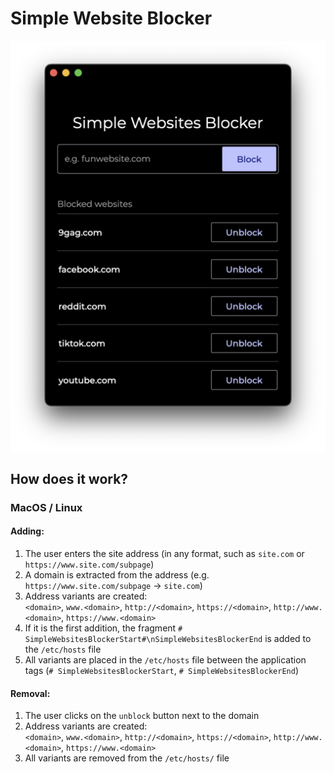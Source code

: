 # Simple Website Blocker
![ALT TEXT](./images/git_preview.png)

## How does it work?

### MacOS / Linux

#### Adding:
1. The user enters the site address (in any format, such as `site.com` or `https://www.site.com/subpage`)
2. A domain is extracted from the address (e.g. `https://www.site.com/subpage` -> `site.com`)
3. Address variants are created:  
`<domain>`, `www.<domain>`, `http://<domain>`, `https://<domain>`, `http://www.<domain>`, `https://www.<domain>`
4. If it is the first addition, the fragment `# SimpleWebsitesBlockerStart#\nSimpleWebsitesBlockerEnd` is added to the `/etc/hosts` file
5. All variants are placed in the `/etc/hosts` file between the application tags (`# SimpleWebsitesBlockerStart`, `# SimpleWebsitesBlockerEnd`)

#### Removal:
1. The user clicks on the `unblock` button next to the domain
2. Address variants are created:  
`<domain>`, `www.<domain>`, `http://<domain>`, `https://<domain>`, `http://www.<domain>`, `https://www.<domain>`
3. All variants are removed from the `/etc/hosts/` file


